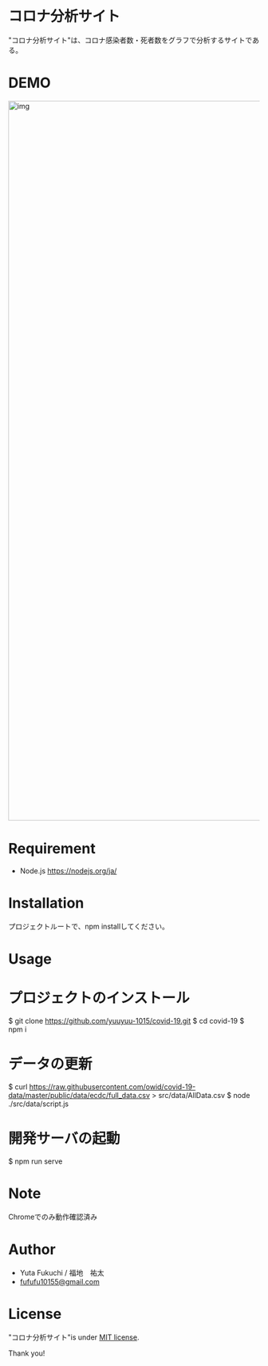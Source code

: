 # コロナ分析サイト
 
"コロナ分析サイト"は、コロナ感染者数・死者数をグラフで分析するサイトである。
 
 
# DEMO
 
<img width="1440" alt="img" src="https://user-images.githubusercontent.com/60467960/80489954-9458b880-899b-11ea-9b5d-e7e20d42f082.png">
  
 
# Requirement
 
* Node.js
https://nodejs.org/ja/
 
 
# Installation

プロジェクトルートで、npm installしてください。
 
# Usage
  
# プロジェクトのインストール
$ git clone https://github.com/yuuyuu-1015/covid-19.git
$ cd covid-19
$ npm i

# データの更新
$ curl https://raw.githubusercontent.com/owid/covid-19-data/master/public/data/ecdc/full_data.csv > src/data/AllData.csv
$ node ./src/data/script.js

# 開発サーバの起動
$ npm run serve
 
 
# Note
 
Chromeでのみ動作確認済み
 
 
# Author
  
* Yuta Fukuchi / 福地　祐太
* fufufu10155@gmail.com


# License
 
"コロナ分析サイト"is under [MIT license](https://en.wikipedia.org/wiki/MIT_License).
 

Thank you!
